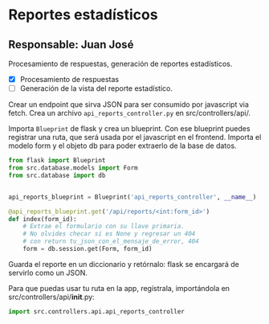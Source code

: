 # Reportes estadísticos

## Responsable: Juan José

Procesamiento de respuestas, generación de reportes estadísticos.

- [X] Procesamiento de respuestas 
- [ ] Generación de la vista del reporte estadístico.

Crear un endpoint que sirva JSON para ser consumido por javascript via fetch.
Crea un archivo `api_reports_controller.py` en src/controllers/api/.

Importa `Blueprint` de flask y crea un blueprint. Con ese blueprint puedes registrar 
una ruta, que será usada por el javascript en el frontend. Importa el modelo form y 
el objeto db para poder extraerlo de la base de datos.

```python
from flask import Blueprint
from src.database.models import Form
from src.database import db


api_reports_blueprint = Blueprint('api_reports_controller', __name__)

@api_reports_blueprint.get('/api/reports/<int:form_id>')
def index(form_id):
	# Extrae el formulario con su llave primaria.
	# No olvides checar si es None y regresar un 404 
	# con return tu_json_con_el_mensaje_de_error, 404
	form = db.session.get(Form, form_id)
```

Guarda el reporte en un diccionario y retórnalo: flask se encargará de servirlo como un JSON.

Para que puedas usar tu ruta en la app, regístrala, importándola en src/controllers/api/__init__.py:

```python
import src.controllers.api.api_reports_controller
```
